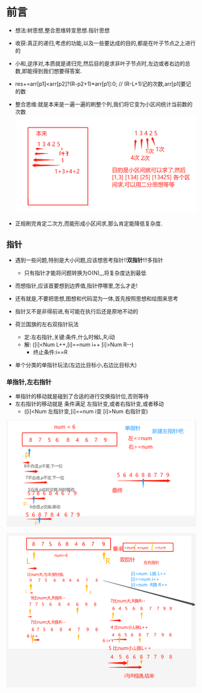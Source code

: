 # 前言
- 想法:树思想,整合思维转变思想.指针思想

- 收获:真正的递归,考虑的功能,以及一些要达成的目的,都是在叶子节点之上进行的
- 小和,逆序对,本质就是递归完,然后目的是求非叶子节点时,左边或者右边的总数,即能得到我们想要得答案.
- res+=arr[p1]<arr[p2]?(R-p2+1)*arr[p1]:0;   // (R-L+1)记的次数,arr[p1]要记的数


- 整合思维:就是本来是一遍一遍的刷整个列,我们将它变为小区间统计当前数的次数
![img_2.png](img_2.png)
  
- 正规刷完肯定二次方,而能形成小区间求,那么肯定能降低复杂度.




## 指针
- 遇到一些问题,特别是大小问题,应该想思考指针!!**双指针**!!!多指针
    - 只有指针才能将问题转换为O(N),,,将复杂度达到最低
    
- 而想指针,应该首要想到边界值,指针停哪里,怎么才走!
- 还有就是,不要把思想,图想和代码混为一体,首先按照思想和绘图来思考
- 指针又不是非得前进,有可能在执行后还是原地不动的

- 荷兰国旗的左右双指针玩法
  - 定:左右指针,关键:条件,什么时候L,R,i动
  - 解: ([i]<Num L++,[i]==num i++  [i]>Num R--)
    - 终止条件:i==R
  
- 单个分类的单指针玩法(左边比目标小,右边比目标大)





### 单指针,左右指针
- 单指针的移动就是碰到了合适的进行交换指针位,否则等待
- 左右指针的移动就是 条件满足   左指针变,或者右指针变,或者移动   
  - ([i]<Num 左指针变,[i]==num i变  [i]>Num 右指针变)

  
![img_3.png](img_3.png)

![img_4.png](img_4.png)








































